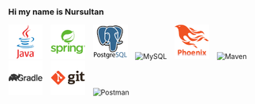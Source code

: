 ### Hi my name is Nursultan

<p>
<img src="https://github.com/devicons/devicon/blob/master/icons/java/java-original-wordmark.svg" title="Java" alt="Java" width="70" height="70"/>&nbsp;&nbsp;&nbsp; 
<img src="https://github.com/devicons/devicon/blob/master/icons/spring/spring-original-wordmark.svg" title="Spring" alt="Spring" width="70" height="70"/>&nbsp;&nbsp;&nbsp;
<img src="https://github.com/devicons/devicon/blob/master/icons/postgresql/postgresql-original-wordmark.svg" title="postgresql"  alt="postgresql" width="70" height="70"/>&nbsp;&nbsp;&nbsp;
<img src="https://www.google.com/imgres?imgurl=https%3A%2F%2Fupload.wikimedia.org%2Fwikipedia%2Fcommons%2Fa%2Fa7%2FReact-icon.svg&imgrefurl=https%3A%2F%2Fru.wikipedia.org%2Fwiki%2FReact&tbnid=3yb309DfyvIz2M&vet=12ahUKEwimo63yt4T4AhUvl4sKHRO0BJUQMygBegUIARC5AQ..i&docid=uDQPDMqXXQYhqM&w=800&h=696&q=react%20&ved=2ahUKEwimo63yt4T4AhUvl4sKHRO0BJUQMygBegUIARC5AQ" title="MySQL"  alt="MySQL" width="70" height="70"/>&nbsp;&nbsp;&nbsp;
<img src="https://github.com/devicons/devicon/blob/master/icons/phoenix/phoenix-original-wordmark.svg" title="phoenix"  alt="phoenix" width="70" height="70"/>&nbsp;&nbsp;&nbsp;
<img src="https://upload.wikimedia.org/wikipedia/commons/thumb/5/52/Apache_Maven_logo.svg/1280px-Apache_Maven_logo.svg.png" title="Maven" alt="Maven" width="140" height="70"/>&nbsp;&nbsp;&nbsp;
<img src="https://github.com/devicons/devicon/blob/master/icons/gradle/gradle-plain-wordmark.svg" title="Gradle" alt="Gradle" width="70" height="70"/>&nbsp;&nbsp;&nbsp;
<img src="https://github.com/devicons/devicon/blob/master/icons/git/git-original-wordmark.svg" title="Git" alt="Git" width="70" height="70"/>&nbsp;&nbsp;&nbsp; 
<img src="https://www.vectorlogo.zone/logos/getpostman/getpostman-icon.svg" title="Postman"  alt="Postman" width="70" height="70"/>&nbsp;&nbsp;&nbsp;  
</p>

<!--
**NURSULTANCODER/NURSULTANCODER** is a ✨ _special_ ✨ repository because its `README.md` (this file) appears on your GitHub profile.


Here are some ideas to get you started:

- 🔭 I’m currently working on ...
- 🌱 I’m currently learning ...
- 👯 I’m looking to collaborate on ...
- 🤔 I’m looking for help with ...
- 💬 Ask me about ...
- 📫 How to reach me: ...
- 😄 Pronouns: ...
- ⚡ Fun fact: ...
-->
